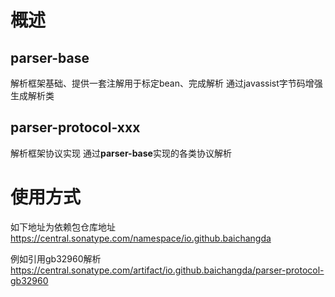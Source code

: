 # 概述
## parser-base
解析框架基础、提供一套注解用于标定bean、完成解析
通过javassist字节码增强生成解析类

## parser-protocol-xxx
解析框架协议实现
通过**parser-base**实现的各类协议解析

# 使用方式
如下地址为依赖包仓库地址
https://central.sonatype.com/namespace/io.github.baichangda

例如引用gb32960解析
https://central.sonatype.com/artifact/io.github.baichangda/parser-protocol-gb32960
